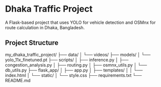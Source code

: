 # Dhaka Traffic Project

A Flask-based project that uses YOLO for vehicle detection and OSMnx for route calculation in Dhaka, Bangladesh.

## Project Structure

my_dhaka_traffic_project/ 
├── data/ 
    │ └── videos/
├── models/ 
    │ └── yolo_11x_finetuned.pt ├── scripts/ │ ├── inference.py
│ ├── congestion_analysis.py │ ├── routing.py
│ ├── osmnx_utils.py
│ └── db_utils.py
├── flask_app/ │ ├── app.py
│ ├── templates/ │ │ └── index.html
│ └── static/ │ └── style.css
├── requirements.txt
└── README.md

